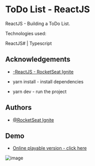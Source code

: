 
# ToDo List - ReactJS     

ReactJS - Building a ToDo List.

 
Technologies used:

ReactJS# | Typescript 













## Acknowledgements

 - [-ReactJS - RocketSeat Ignite](https://app.rocketseat.com.br/node/chapter-i-6)

 - yarn install - install dependencies
 - yarn dev - run the project


## Authors

- [@RocketSeat Ignite](https://app.rocketseat.com.br/node/chapter-i-6)





## Demo

- [Online playable version - click here](https://resilient-kleicha-2dfc01.netlify.app/)

![image](https://user-images.githubusercontent.com/63982700/187812758-fc6f5f21-0046-419a-9179-df1fe522331b.png)


